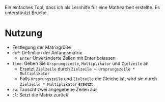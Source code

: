 Ein einfaches Tool, dass ich als Lernhilfe für eine Mathearbeit erstellte. Es unterstüutzt Brüche.

# Nutzung
- Festlegung der Matrixgröße
- `def`: Definition der Anfangsmatrix
  - `Enter` Unveränderte Zellen mit Enter belassen
- `line`: Geben Sie `Ursprungszeile`, `Multiplikator` und `Zielzeile` an
  - Ersetzt `Zielzeile` durch `Zielzeile + Ursprungszeile * Multiplikator`
  - Falls `Ursprungszeile` und `Zielzeile` die Gleiche ist, wird sie durch `Zielzeile * Multiplikator` ersetzt
- `sw`: Tauscht zwei angegebene Zeilen aus
- `cl`: Setzt die Matrix zurück
